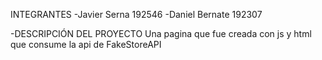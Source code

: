 INTEGRANTES
-Javier Serna 192546
-Daniel Bernate 192307

-DESCRIPCIÓN DEL PROYECTO
Una pagina que fue creada con js y html que consume la api de FakeStoreAPI 